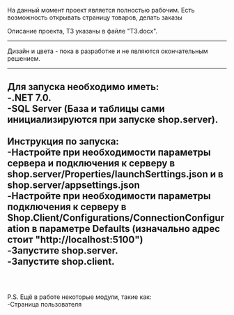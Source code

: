 На данный момент проект является полностью рабочим. Есть возможность открывать страницу товаров, делать заказы <br>

Описание проекта, ТЗ указаны в файле "ТЗ.docx". <br>

----------------

Дизайн и цвета - пока в разработке и не являются окончательным решением. <br>

----------------

Для запуска необходимо иметь: <br>
-.NET 7.0. <br>
-SQL Server (База и таблицы сами инициализируются при запуске shop.server). <br>
<br>
Инструкция по запуска: <br>
-Настройте при необходимости параметры сервера и подключения к серверу в shop.server/Properties/launchSerttings.json и в shop.server/appsettings.json  <br>
-Настройте при необходимости параметры подключения к серверу в Shop.Client/Configurations/ConnectionConfiguration в параметре Defaults (изначально адрес стоит "http://localhost:5100")  <br>
-Запустите shop.server. <br>
-Запустите shop.client. <br>
<br>
----------------
<br>
P.S. Ещё в работе некоторые модули, такие как: <br>
-Страница пользователя <br>

